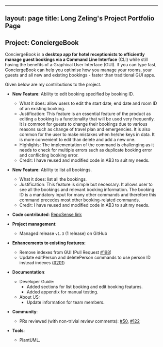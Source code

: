 
---
layout: page
title: Long Zeling's Project Portfolio Page
---

## Project: ConciergeBook

ConciergeBook is a **desktop app for hotel receptionists to efficiently manage guest bookings via a Command Line Interface** (CLI) while still having the benefits of a Graphical User Interface (GUI). If you can type fast, ConciergeBook can help you optimise how you manage your rooms, your guests and all new and existing bookings - faster than traditional GUI apps.

Given below are my contributions to the project.

* **New Feature**: Ability to edit booking specified by booking ID. 
    * What it does: allow users to edit the start date, end date and room ID of an existing booking.
    * Justification: This feature is an essential feature of the product as editing a booking is a functionality that will be used very frequently. It is common for guests to change their bookings due to various reasons such as change of travel plan and emergencies. It is also common for the user to make mistakes when he/she keys in data. It is more convenient to edit than delete and add a new one.
    * Highlights: The implementation of the command is challenging as it needs to check for multiple errors such as duplicate booking error and conflicting booking error.
    * Credit: I have reused and modified code in AB3 to suit my needs.

* **New Feature**: Ability to list all bookings.
    * What it does: list all the bookings.
    * Justification: This feature is simple but necessary. It allows user to see all the bookings and relevant booking information. The booking ID is a mandatory input for many other commands and therefore this command precedes most other booking-related commands.
    * Credit: I have reused and modified code in AB3 to suit my needs.

* **Code contributed**: [RepoSense link](https://nus-cs2103-ay2021s1.github.io/tp-dashboard/#breakdown=true&search=W14&sort=groupTitle&sortWithin=title&since=2020-08-14&timeframe=commit&mergegroup=&groupSelect=groupByRepos&checkedFileTypes=docs~functional-code~test-code~other&tabOpen=true&tabType=authorship&zFR=false&tabAuthor=zeling595&tabRepo=AY2021S1-CS2103-W14-2%2Ftp%5Bmaster%5D&authorshipIsMergeGroup=false&authorshipFileTypes=docs~functional-code~test-code)

* **Project management**:
    * Managed release `v1.3` (1 release) on GitHub

* **Enhancements to existing features**: 
    * Remove indexes from GUI (Pull Request [#198](https://github.com/AY2021S1-CS2103-W14-2/tp/pull/198))
    * Update editPerson and deletePerson commands to use person ID instead indexes ([#201](https://github.com/AY2021S1-CS2103-W14-2/tp/pull/201))

* **Documentation**:
  * Developer Guide:
    * Added sections for list booking and edit booking features.
    * Added appendix for manual testing.
  * About US:
    * Update information for team members.

* **Community**:
  * PRs reviewed (with non-trivial review comments): [\#50](https://github.com/AY2021S1-CS2103-W14-2/tp/pull/50), [\#122](https://github.com/AY2021S1-CS2103-W14-2/tp/pull/122)


* **Tools**:
  * PlantUML.

